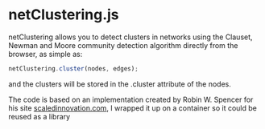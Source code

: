 netClustering.js
================

netClustering allows you to detect clusters in networks using the Clauset, Newman and Moore community detection algorithm directly from the browser, as simple as:

```js
netClustering.cluster(nodes, edges);
```

and the clusters will be stored in the .cluster attribute of the nodes.

The code is based on an implementation created by Robin W. Spencer for his site [scaledinnovation.com](http://scaledinnovation.com/analytics/communities/communities.html), I wrapped it up on a container so it could be reused as a library

